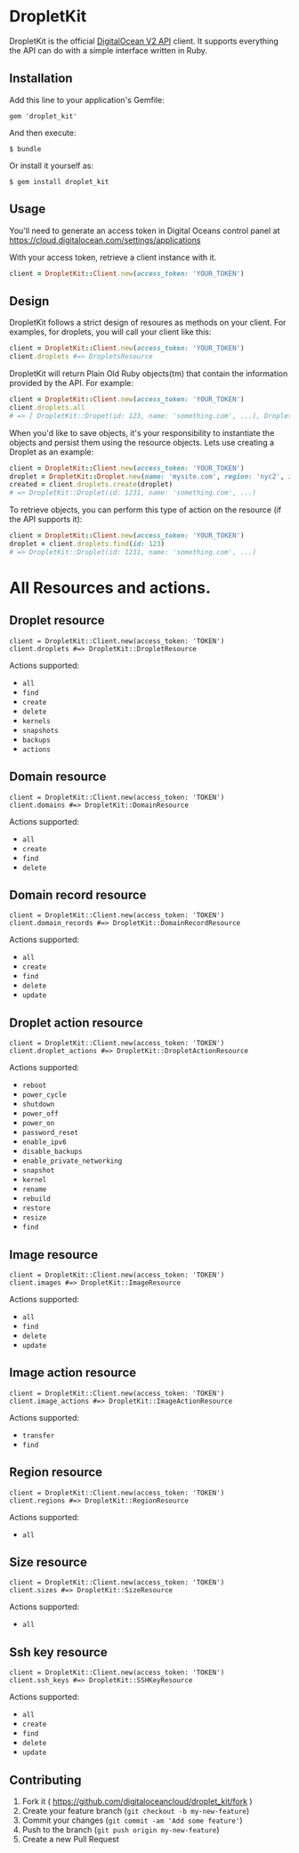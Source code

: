 # DropletKit

DropletKit is the official [DigitalOcean V2 API](https://developers.digitalocean.com/v2/) client. It supports everything the API can do with a simple interface written in Ruby.

## Installation

Add this line to your application's Gemfile:

    gem 'droplet_kit'

And then execute:

    $ bundle

Or install it yourself as:

    $ gem install droplet_kit

## Usage

You'll need to generate an access token in Digital Oceans control panel at https://cloud.digitalocean.com/settings/applications

With your access token, retrieve a client instance with it.

```ruby
client = DropletKit::Client.new(access_token: 'YOUR_TOKEN')
```

## Design

DropletKit follows a strict design of resoures as methods on your client. For examples, for droplets, you will call your client like this:

```ruby
client = DropletKit::Client.new(access_token: 'YOUR_TOKEN')
client.droplets #=> DropletsResource
```

DropletKit will return Plain Old Ruby objects(tm) that contain the information provided by the API. For example:

```ruby
client = DropletKit::Client.new(access_token: 'YOUR_TOKEN')
client.droplets.all
# => [ DropletKit::Dropet(id: 123, name: 'something.com', ...), DropletKit::Dropet(id: 1066, name: 'bunk.com', ...) ]
```

When you'd like to save objects, it's your responsibility to instantiate the objects and persist them using the resource objects. Lets use creating a Droplet as an example:

```ruby
client = DropletKit::Client.new(access_token: 'YOUR_TOKEN')
droplet = DropletKit::Droplet.new(name: 'mysite.com', region: 'nyc2', image: 'ubuntu-14-04-x64', size: '512mb')
created = client.droplets.create(droplet)
# => DropletKit::Droplet(id: 1231, name: 'something.com', ...)
```

To retrieve objects, you can perform this type of action on the resource (if the API supports it):

```ruby
client = DropletKit::Client.new(access_token: 'YOUR_TOKEN')
droplet = client.droplets.find(id: 123)
# => DropletKit::Droplet(id: 1231, name: 'something.com', ...)
```

# All Resources and actions.

## Droplet resource

    client = DropletKit::Client.new(access_token: 'TOKEN')
    client.droplets #=> DropletKit::DropletResource

Actions supported:

 * `all`
 * `find`
 * `create`
 * `delete`
 * `kernels`
 * `snapshots`
 * `backups`
 * `actions`


## Domain resource

    client = DropletKit::Client.new(access_token: 'TOKEN')
    client.domains #=> DropletKit::DomainResource

Actions supported:

 * `all`
 * `create`
 * `find`
 * `delete`


## Domain record resource

    client = DropletKit::Client.new(access_token: 'TOKEN')
    client.domain_records #=> DropletKit::DomainRecordResource

Actions supported:

 * `all`
 * `create`
 * `find`
 * `delete`
 * `update`


## Droplet action resource

    client = DropletKit::Client.new(access_token: 'TOKEN')
    client.droplet_actions #=> DropletKit::DropletActionResource

Actions supported:

 * `reboot`
 * `power_cycle`
 * `shutdown`
 * `power_off`
 * `power_on`
 * `password_reset`
 * `enable_ipv6`
 * `disable_backups`
 * `enable_private_networking`
 * `snapshot`
 * `kernel`
 * `rename`
 * `rebuild`
 * `restore`
 * `resize`
 * `find`


## Image resource

    client = DropletKit::Client.new(access_token: 'TOKEN')
    client.images #=> DropletKit::ImageResource

Actions supported:

 * `all`
 * `find`
 * `delete`
 * `update`


## Image action resource

    client = DropletKit::Client.new(access_token: 'TOKEN')
    client.image_actions #=> DropletKit::ImageActionResource

Actions supported:

 * `transfer`
 * `find`


## Region resource

    client = DropletKit::Client.new(access_token: 'TOKEN')
    client.regions #=> DropletKit::RegionResource

Actions supported:

 * `all`


## Size resource

    client = DropletKit::Client.new(access_token: 'TOKEN')
    client.sizes #=> DropletKit::SizeResource

Actions supported:

 * `all`


## Ssh key resource

    client = DropletKit::Client.new(access_token: 'TOKEN')
    client.ssh_keys #=> DropletKit::SSHKeyResource

Actions supported:

 * `all`
 * `create`
 * `find`
 * `delete`
 * `update`





## Contributing

1. Fork it ( https://github.com/digitaloceancloud/droplet_kit/fork )
2. Create your feature branch (`git checkout -b my-new-feature`)
3. Commit your changes (`git commit -am 'Add some feature'`)
4. Push to the branch (`git push origin my-new-feature`)
5. Create a new Pull Request
